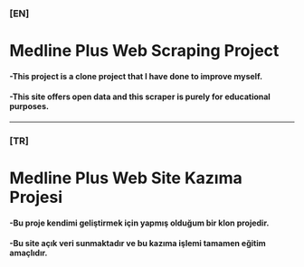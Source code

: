 
### [EN]
# Medline Plus Web Scraping Project

#### -This project is a clone project that I have done to improve myself.
#### -This site offers open data and this scraper is purely for educational purposes.


---

### [TR]
# Medline Plus Web Site Kazıma Projesi

#### -Bu proje kendimi geliştirmek için yapmış olduğum bir klon projedir.
#### -Bu site açık veri sunmaktadır ve bu kazıma işlemi tamamen eğitim amaçlıdır. 

